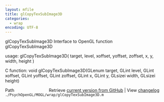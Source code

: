 ```yaml
---
layout: mfile
title: glCopyTexSubImage3D
categories:
  - wrap
encoding: UTF-8
---
```


glCopyTexSubImage3D  Interface to OpenGL function glCopyTexSubImage3D

usage:  glCopyTexSubImage3D( target, level, xoffset, yoffset, zoffset, x, y, width, height )

C function:  void glCopyTexSubImage3D(GLenum target, GLint level, GLint xoffset, GLint yoffset, GLint zoffset, GLint x, GLint y, GLsizei width, GLsizei height)


<div class="code_header" style="text-align:right;">
  <span style="float:left;">Path&nbsp;&nbsp;</span> <span class="counter">Retrieve <a href=
  "https://raw.github.com/Psychtoolbox-3/Psychtoolbox-3/beta/./PsychOpenGL/MOGL/wrap/glCopyTexSubImage3D.m">current version from GitHub</a> | View <a href=
  "https://github.com/Psychtoolbox-3/Psychtoolbox-3/commits/beta/./PsychOpenGL/MOGL/wrap/glCopyTexSubImage3D.m">changelog</a></span>
</div>
<div class="code">
  <code>./PsychOpenGL/MOGL/wrap/glCopyTexSubImage3D.m</code>
</div>
